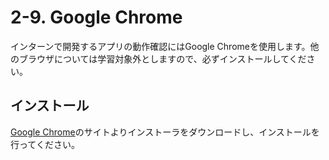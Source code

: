 # 2-9. Google Chrome
インターンで開発するアプリの動作確認にはGoogle Chromeを使用します。他のブラウザについては学習対象外としますので、必ずインストールしてください。


## インストール
[Google Chrome](https://www.google.co.jp/chrome/browser/desktop/index.html)のサイトよりインストーラをダウンロードし、インストールを行ってください。
